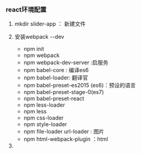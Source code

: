 ### react环境配置
1. mkdir slider-app ： 新建文件
2. 安装webpack  --dev
    - npm init 
    - npm webpack
    - npm webpack-dev-server :启服务
    - npm babel-core : 编译es6
    - npm babel-loader: 翻译官
    - npm babel-preset-es2015 (es6)：预设的语言
    - npm babel-preset-stage-0(es7)
    - npm babel-preset-react
    - npm less-loader
    - npm less
    - npm css-loader
    - npm style-loader
    - npm file-loader url-loader : 图片
    - npm html-webpack-plugin ：html

3. 


